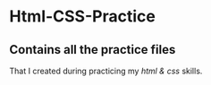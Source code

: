 # Html-CSS-Practice

## Contains all the practice files
That I created during practicing my *html & css* skills.
